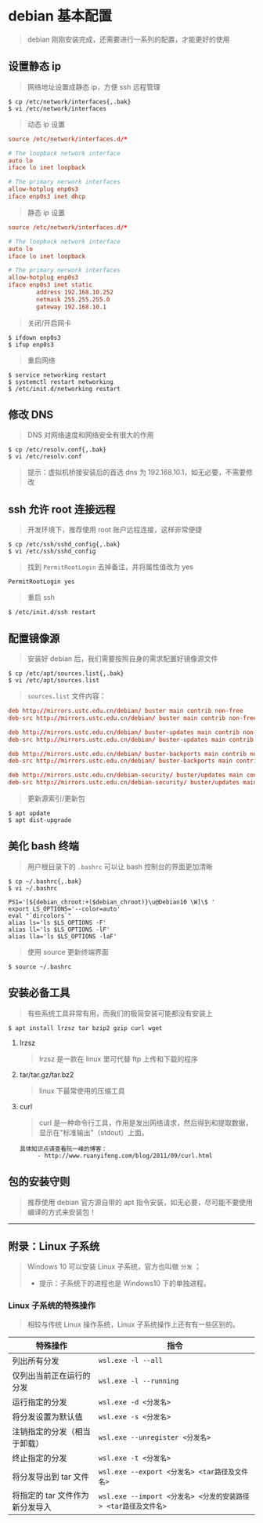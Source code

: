 # debian 基本配置

> debian 刚刚安装完成，还需要进行一系列的配置，才能更好的使用

## 设置静态 ip

> 网络地址设置成静态 ip，方便 ssh 远程管理

```shell
$ cp /etc/network/interfaces{,.bak}
$ vi /etc/network/interfaces
```

> 动态 ip 设置

```conf
source /etc/network/interfaces.d/*

# The loopback network interface
auto lo
iface lo inet loopback

# The primary nerwork interfaces
allow-hotplug enp0s3
iface enp0s3 inet dhcp
```

> 静态 ip 设置

```conf
source /etc/network/interfaces.d/*

# The loopback network interface
auto lo
iface lo inet loopback

# The primary nerwork interfaces
allow-hotplug enp0s3
iface enp0s3 inet static
        address 192.168.10.252
        netmask 255.255.255.0
        gateway 192.168.10.1
```

> 关闭/开启网卡

```shell
$ ifdown enp0s3
$ ifup enp0s3
```

> 重启网络

```shell
$ service networking restart
$ systemctl restart networking
$ /etc/init.d/networking restart
```

## 修改 DNS

> DNS 对网络速度和网络安全有很大的作用

```shell
$ cp /etc/resolv.conf{,.bak}
$ vi /etc/resolv.conf
```

> 提示：虚拟机桥接安装后的首选 dns 为 192.168.10.1，如无必要，不需要修改

## ssh 允许 root 连接远程

> 开发环境下，推荐使用 root 账户远程连接，这样非常便捷

```shell
$ cp /etc/ssh/sshd_config{,.bak}
$ vi /etc/ssh/sshd_config
```

> 找到 `PermitRootLogin` 去掉备注，并将属性值改为 yes

```shell
PermitRootLogin yes
```

> 重启 ssh

```shell
$ /etc/init.d/ssh restart
```

## 配置镜像源

> 安装好 debian 后，我们需要按照自身的需求配置好镜像源文件

```shell
$ cp /etc/apt/sources.list{,.bak}
$ vi /etc/apt/sources.list
```

> `sources.list` 文件内容：

```conf
deb http://mirrors.ustc.edu.cn/debian/ buster main contrib non-free
deb-src http://mirrors.ustc.edu.cn/debian/ buster main contrib non-free

deb http://mirrors.ustc.edu.cn/debian/ buster-updates main contrib non-free
deb-src http://mirrors.ustc.edu.cn/debian/ buster-updates main contrib non-free

deb http://mirrors.ustc.edu.cn/debian/ buster-backports main contrib non-free
deb-src http://mirrors.ustc.edu.cn/debian/ buster-backports main contrib non-free

deb http://mirrors.ustc.edu.cn/debian-security/ buster/updates main contrib non-free
deb-src http://mirrors.ustc.edu.cn/debian-security/ buster/updates main contrib non-free
```

> 更新源索引/更新包

```shell
$ apt update
$ apt dist-upgrade
```

## 美化 bash 终端

> 用户根目录下的 `.bashrc` 可以让 bash 控制台的界面更加清晰

```shell
$ cp ~/.bashrc{,.bak}
$ vi ~/.bashrc
```

```shell
PS1='[${debian_chroot:+($debian_chroot)}\u@Debian10 \W]\$ '
export LS_OPTIONS='--color=auto'
eval "`dircolors`"
alias ls='ls $LS_OPTIONS -F'
alias ll='ls $LS_OPTIONS -lF'
alias lla='ls $LS_OPTIONS -laF'
```

> 使用 source 更新终端界面

```shell
$ source ~/.bashrc
```

## 安装必备工具

> 有些系统工具非常有用，而我们的极简安装可能都没有安装上

```shell
$ apt install lrzsz tar bzip2 gzip curl wget
```

1. lrzsz

   > lrzsz 是一款在 linux 里可代替 ftp 上传和下载的程序

2. tar/tar.gz/tar.bz2

   > linux 下最常使用的压缩工具

3. curl

   > curl 是一种命令行工具，作用是发出网络请求，然后得到和提取数据，显示在"标准输出"（stdout）上面。

   ```text
   具体知识点请查看阮一峰的博客：
        - http://www.ruanyifeng.com/blog/2011/09/curl.html
   ```

## 包的安装守则

> 推荐使用 debian 官方源自带的 apt 指令安装，如无必要，尽可能不要使用编译的方式来安装包！

---

## 附录：Linux 子系统

> Windows 10 可以安装 Linux 子系统，官方也叫做 `分发` ；
>
> - 提示：子系统下的进程也是 Windows10 下的单独进程。

### Linux 子系统的特殊操作

> 相较与传统 Linux 操作系统，Linux 子系统操作上还有有一些区别的。

| 特殊操作                        | 指令                                                           |
| ------------------------------- | -------------------------------------------------------------- |
| 列出所有分发                    | `wsl.exe -l --all`                                             |
| 仅列出当前正在运行的分发        | `wsl.exe -l --running`                                         |
| 运行指定的分发                  | `wsl.exe -d <分发名>`                                          |
| 将分发设置为默认值              | `wsl.exe -s <分发名>`                                          |
| 注销指定的分发（相当于卸载）    | `wsl.exe --unregister <分发名>`                                |
| 终止指定的分发                  | `wsl.exe -t <分发名>`                                          |
| 将分发导出到 tar 文件           | `wsl.exe --export <分发名> <tar路径及文件名>`                  |
| 将指定的 tar 文件作为新分发导入 | `wsl.exe --import <分发名> <分发的安装路径> <tar路径及文件名>` |
